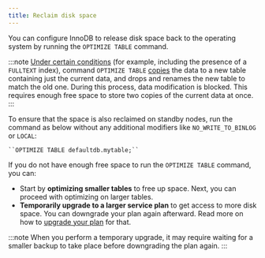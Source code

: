 ```yaml
---
title: Reclaim disk space
---
```


You can configure InnoDB to release disk space back to the operating system by running the `OPTIMIZE TABLE` command.

:::note
[Under certain
conditions](https://dev.mysql.com/doc/refman/8.0/en/optimize-table.html#optimize-table-innodb-details)
(for example, including the presence of a `FULLTEXT` index), command
`OPTIMIZE TABLE`
[copies](https://dev.mysql.com/doc/refman/8.0/en/alter-table.html#alter-table-performance)
the data to a new table containing just the current data, and drops
and renames the new table to match the old one. During this process,
data modification is blocked. This requires enough free space to store
two copies of the current data at once.
:::

To ensure that the space is also reclaimed on standby nodes, run the
command as below without any additional modifiers like
`NO_WRITE_TO_BINLOG` or `LOCAL`:

```
``OPTIMIZE TABLE defaultdb.mytable;``
```

If you do not have enough free space to run the `OPTIMIZE TABLE`
command, you can:

-   Start by **optimizing smaller tables** to free up space. Next, you
    can proceed with optimizing on larger tables.
-   **Temporarily upgrade to a larger service plan** to get access to
    more disk space. You can downgrade your plan again afterward. Read
    more on how to
    [upgrade your plan](/docs/platform/howto/scale-services) for that.

:::note
When you perform a temporary upgrade, it may require waiting for a
smaller backup to take place before downgrading the plan again.
:::
